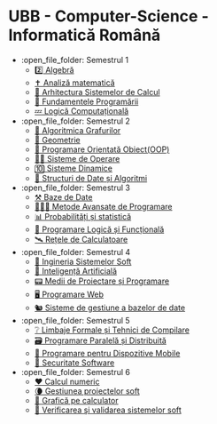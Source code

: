 # UBB - Computer-Science - Informatică Română
<ul>
	<li>:open_file_folder: Semestrul 1
		<ul>
			<li>
				<a href=""> 
				  2️⃣  Algebră  
				</a>
			</li>
			<li>
				<a href=""> 
				  ✝️  Analiză matematică
				</a>
			</li>
			<li>
				<a href=""> 
				  🦖  Arhitectura Sistemelor de Calcul 
				</a>
			</li>
			<li>
				<a href=""> 
				  🐍  Fundamentele Programării
				</a>
			</li>
			<li>
				<a href=""> 
				  💤  Logică Computațională
				</a>
			</li>
		</ul>
	</li>
	<li>:open_file_folder: Semestrul 2
		<ul>
			<li>
				<a href=""> 
				  🔁  Algoritmica Grafurilor 
				</a>
			</li>
			<li>
				<a href=""> 
				  📐  Geometrie
				</a>
			</li>
			<li>
				<a href=""> 
				  🚬  Programare Orientată Obiect(OOP)
				</a>
			</li>
			<li>
				<a href=""> 
				  👴🏼  Sisteme de Operare
				</a>
			</li>
			<li>
				<a href=""> 
				  🔟  Sisteme Dinamice 
				</a>
			</li>
			<li>
				<a href=""> 
				  🐘  Structuri de Date și Algoritmi
				</a>
			</li>
		</ul>
	</li>
	<li>:open_file_folder: Semestrul 3
		<ul>
			<li>
				<a href=""> 
				  ⚒  Baze de Date
				</a>
			</li>
			<li>
				<a href=""> 
				  👩🏼‍💻  Metode Avansate de Programare
				</a>
			</li>
			<li>
				<a href=""> 
				  📊  Probabilități și statistică
				</a>
			</li>
			<li>
				<a href=""> 
				  🧮  Programare Logică și Funcțională
				</a>
			</li>
			<li>
				<a href=""> 
				  🛰  Rețele de Calculatoare
				</a>
			</li>
		</ul>
	</li>
	<li>:open_file_folder: Semestrul 4
		<ul>
			<li>
				<a href=""> 
				  🐤  Ingineria Sistemelor Soft 
				</a>
			</li>
			<li>
				<a href=""> 
				  👹  Inteligență Artificială
				</a>
			</li>
			<li>
				<a href=""> 
				  📟  Medii de Proiectare și Programare 
				</a>
			</li>
			<li>
				<a href=""> 
				   🖥  Programare Web
				</a>
			</li>
			<li>
				<a href=""> 
				  🐿  Sisteme de gestiune a bazelor de date
				</a>
			</li>
		</ul>
	</li>
	<li>:open_file_folder: Semestrul 5
		<ul>
			<li>
				<a href=""> 
				  ❔  Limbaje Formale și Tehnici de Compilare
				</a>
			</li>
			<li>
				<a href=""> 
				  🗃  Programare Paralelă și Distribuită
				</a>
			</li>
			<li>
				<a href=""> 
				  📱  Programare pentru Dispozitive Mobile
				</a>
			</li>
			<li>
				<a href=""> 
				  🔐  Securitate Software
				</a>
			</li>
		</ul>
	</li>
	<li>:open_file_folder: Semestrul 6
		<ul>
			<li>
				<a href=""> 
				  ❤️  Calcul numeric 
				</a>
			</li>
			<li>
				<a href=""> 
				  🌘  Gestiunea proiectelor soft
				</a>
			</li>
			<li>
				<a href=""> 
				  🌲  Grafică pe calculator 
				</a>
			</li>
			<li>
				<a href=""> 
				  🦦  Verificarea şi validarea sistemelor soft
				</a>
			</li>
		</ul>
	</li>
</ul>
